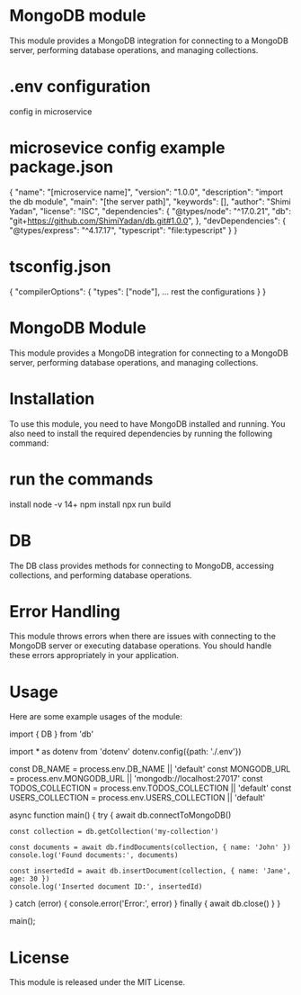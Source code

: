 # MongoDB module
This module provides a MongoDB integration for connecting to a MongoDB server, performing database operations, and managing collections.

# .env configuration
config in microservice

# microsevice config example package.json
{
  "name": "[microservice name]",
  "version": "1.0.0",
  "description": "import the db module",
  "main": "[the server path]",
  "keywords": [],
  "author": "Shimi Yadan",
  "license": "ISC",
  "dependencies": {
    "@types/node": "^17.0.21",
    "db": "git+https://github.com/ShimiYadan/db.git#1.0.0",
  },
  "devDependencies": {
    "@types/express": "^4.17.17",
    "typescript": "file:typescript"
  }
}

# tsconfig.json
{
  "compilerOptions": {
    "types": ["node"],
    ... rest the configurations
  }
}

# MongoDB Module
This module provides a MongoDB integration for connecting to a MongoDB server, performing database operations, and managing collections.

# Installation
To use this module, you need to have MongoDB installed and running. You also need to install the required dependencies by running the following command:

# run the commands
install node -v 14+
npm install
npx run build

# DB
The DB class provides methods for connecting to MongoDB, accessing collections, and performing database operations.

# Error Handling
This module throws errors when there are issues with connecting to the MongoDB server or executing database operations. You should handle these errors appropriately in your application.

# Usage
Here are some example usages of the module:

import { DB } from 'db'

import * as dotenv from 'dotenv'
dotenv.config({path: './.env'})

const DB_NAME = process.env.DB_NAME || 'default'
const MONGODB_URL = process.env.MONGODB_URL || 'mongodb://localhost:27017'
const TODOS_COLLECTION = process.env.TODOS_COLLECTION || 'default'
const USERS_COLLECTION = process.env.USERS_COLLECTION || 'default'

async function main() {
  try {
    await db.connectToMongoDB()

    const collection = db.getCollection('my-collection')

    const documents = await db.findDocuments(collection, { name: 'John' })
    console.log('Found documents:', documents)

    const insertedId = await db.insertDocument(collection, { name: 'Jane', age: 30 })
    console.log('Inserted document ID:', insertedId)

  } catch (error) {
    console.error('Error:', error)
  } finally {
    await db.close()
  }
}

main();

# License
This module is released under the MIT License.


